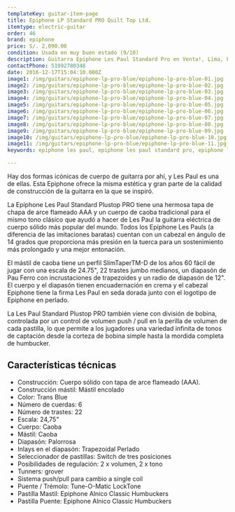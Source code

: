 ```yaml
---
templateKey: guitar-item-page
title: Epiphone LP Standard PRO Quilt Top Ltd.
itemtype: electric-guitar
order: 46
brand: epiphone
price: S/. 2,090.00
condition: Usada en muy buen estado (9/10)
description: Guitarra Epiphone Les Paul Standard Pro en Venta!, Lima, Peru
contactPhone: 51992780348
date: 2016-12-17T15:04:10.000Z
image1: /img/guitars/epiphone-lp-pro-blue/epiphone-lp-pro-blue-01.jpg
image2: /img/guitars/epiphone-lp-pro-blue/epiphone-lp-pro-blue-02.jpg
image3: /img/guitars/epiphone-lp-pro-blue/epiphone-lp-pro-blue-03.jpg
image4: /img/guitars/epiphone-lp-pro-blue/epiphone-lp-pro-blue-04.jpg
image5: /img/guitars/epiphone-lp-pro-blue/epiphone-lp-pro-blue-05.jpg
image6: /img/guitars/epiphone-lp-pro-blue/epiphone-lp-pro-blue-06.jpg
image7: /img/guitars/epiphone-lp-pro-blue/epiphone-lp-pro-blue-07.jpg
image8: /img/guitars/epiphone-lp-pro-blue/epiphone-lp-pro-blue-08.jpg
image9: /img/guitars/epiphone-lp-pro-blue/epiphone-lp-pro-blue-09.jpg
image10: /img/guitars/epiphone-lp-pro-blue/epiphone-lp-pro-blue-10.jpg
image11: /img/guitars/epiphone-lp-pro-blue/epiphone-lp-pro-blue-11.jpg
keywords: epiphone les paul, epiphone les paul standard pro, epiphone les paul standard

---
```


Hay dos formas icónicas de cuerpo de guitarra por ahí, y Les Paul es una de ellas. Esta Epiphone ofrece la misma estética y gran parte de la calidad de construcción de la guitarra en la que se inspiró.

La Epiphone Les Paul Standard Plustop PRO tiene una hermosa tapa de chapa de arce flameado AAA y un cuerpo de caoba tradicional para el mismo tono clásico que ayudó a hacer de Les Paul la guitarra eléctrica de cuerpo sólido más popular del mundo. Todos los Epiphone Les Pauls (a diferencia de las imitaciones baratas) cuentan con un cabezal en ángulo de 14 grados que proporciona más presión en la tuerca para un sostenimiento más prolongado y una mejor entonación. 

El mástil de caoba tiene un perfil SlimTaperTM-D de los años 60 fácil de jugar con una escala de 24.75", 22 trastes jumbo medianos, un diapasón de Pau Ferro con incrustaciones de trapezoides y un radio de diapasón de 12". El cuerpo y el diapasón tienen encuadernación en crema y el cabezal Epiphone tiene la firma Les Paul en seda dorada junto con el logotipo de Epiphone en perlado.

La Les Paul Standard Plustop PRO también viene con división de bobina, controlada por un control de volumen push / pull en la perilla de volumen de cada pastilla, lo que permite a los jugadores una variedad infinita de tonos de captación desde la corteza de bobina simple hasta la mordida completa de humbucker.

## Características técnicas

* Construcción: Cuerpo sólido con tapa de arce flameado (AAA).
* Construcción mástil: Mástil encolado
* Color: Trans Blue
* Número de cuerdas: 6
* Número de trastes: 22
* Escala: 24,75"
* Cuerpo: Caoba
* Mástil: Caoba
* Diapasón: Palorrosa
* Inlays en el diapasón: Trapezoidal Perlado
* Seleccionador de pastillas: Switch de tres posiciones
* Posibilidades de regulación: 2 x volumen, 2 x tono
* Tunners: grover
* Sistema push/pull para cambio a single coil
* Puente / Trémolo: Tune-O-Matic LockTone
* Pastilla Mastil: Epiphone Alnico Classic Humbuckers
* Pastilla Puente: Epiphone Alnico Classic Humbuckers
